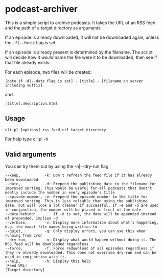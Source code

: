 podcast-archiver
================
This is a simple script to archive podcasts. It takes the URL of an RSS feed and the path of a target directory as arguments.

If an episode is already downloaded, it will not be downloaded again, unless the `-f|--force` flag is set.

If an episode is already present is determined by the filename. The script will decide how it _would_ name the file were it to be  downloaded, then see if that file already exists.


For each episode, two files will be created:

    [date if -d|--date flag is set] - [title] - [filename on server including suffix]

and

    [title].description.html
    

Usage
-----
    cli.pl [options] rss_feed_url target_directory

For help type cli.pl -h
    
Valid arguments
---------------
You can try them out by using the -n|--dry-run flag

    --keep,           -k: Don't refresh the feed file if it has already been downloaded
    --date,           -d: Prepend the publishing date to the filename for improved sorting. This would be useful for all podcasts that dont't neatly include the number in every episode's title
    --episode-number, -e: Prepend the episode number to the title for improved sorting. This is less reliable than using the publishing date, but will look a lot cleaner if successful. If -e and -d are used in conjunction, the number will be placed in front of the date
    --date-behind:        If -d is set, the date will be appended instead of prepended. Implies -d
    --verbose,        -v: Display more information about what's happening, e.g. the exact file names being written to
    --quiet,          -q: Only display errors, you can use this when running from cron
    --dry-run,        -n: Display what would happen without doing it. The RSS feed will be downloaded regardless
    --force,          -f: Force redownload of all episodes regardless if they're already downloaded. This does not override dry-run and can be used in conjunction with it.
    --help,           -h: Display this help
    [Feed URL]
    [Target directory]
